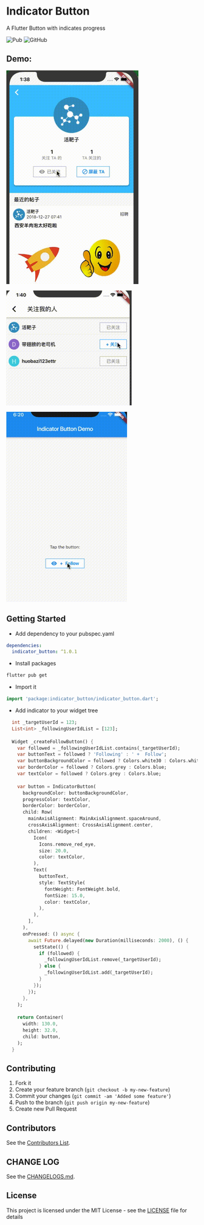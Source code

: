 # Indicator Button

A Flutter Button with indicates progress

![Pub](https://img.shields.io/pub/v/indicator_button) ![GitHub](https://img.shields.io/github/license/huobazi/indicator_button)

## Demo:

![Demo 1](https://github.com/huobazi/indicator_button/blob/master/demo1.gif?raw=true)

![Demo 2](https://github.com/huobazi/indicator_button/blob/master/demo2.gif?raw=true)

![Demo 3](https://github.com/huobazi/indicator_button/blob/master/demo3.gif?raw=true)

## Getting Started

- Add dependency to your pubspec.yaml
```yaml
dependencies:
  indicator_button: ^1.0.1
```

- Install packages

```bash
flutter pub get
```

- Import it
```dart
import 'package:indicator_button/indicator_button.dart';
```

- Add indicator to your widget tree
```dart
  int _targetUserId = 123;
  List<int> _followingUserIdList = [123];

  Widget _createFollowButton() {
    var followed = _followingUserIdList.contains(_targetUserId);
    var buttonText = followed ? 'Following' : ' +  Follow';
    var buttonBackgroundColor = followed ? Colors.white30 : Colors.white;
    var borderColor = followed ? Colors.grey : Colors.blue;
    var textColor = followed ? Colors.grey : Colors.blue;

    var button = IndicatorButton(
      backgroundColor: buttonBackgroundColor,
      progressColor: textColor,
      borderColor: borderColor,
      child: Row(
        mainAxisAlignment: MainAxisAlignment.spaceAround,
        crossAxisAlignment: CrossAxisAlignment.center,
        children: <Widget>[
          Icon(
            Icons.remove_red_eye,
            size: 20.0,
            color: textColor,
          ),
          Text(
            buttonText,
            style: TextStyle(
              fontWeight: FontWeight.bold,
              fontSize: 15.0,
              color: textColor,
            ),
          ),
        ],
      ),
      onPressed: () async {
        await Future.delayed(new Duration(milliseconds: 2000), () {
          setState(() {
            if (followed) {
              _followingUserIdList.remove(_targetUserId);
            } else {
              _followingUserIdList.add(_targetUserId);
            }
          });
        });
      },
    );

    return Container(
      width: 130.0,
      height: 32.0,
      child: button,
    );
  }
```

## Contributing

1. Fork it
2. Create your feature branch (`git checkout -b my-new-feature`)
3. Commit your changes (`git commit -am 'Added some feature'`)
4. Push to the branch (`git push origin my-new-feature`)
5. Create new Pull Request

## Contributors

See the [Contributors List](https://github.com/huobazi/indicator_button/graphs/contributors).

## CHANGE LOG

See the [CHANGELOGS.md](https://github.com/huobazi/indicator_button/blob/master/CHANGELOG.md).


## License

This project is licensed under the MIT License - see the [LICENSE](https://github.com/huobazi/indicator_button/blob/master/LICENSE) file for details


